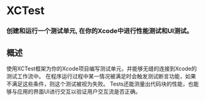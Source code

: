 # XCTest
### 创建和运行一个测试单元, 在你的Xcode中进行性能测试和UI测试。
## 概述
使用XCTest框架为你的Xcode项目编写测试单元，并能够无缝的连接到Xcode的测试工作流中。
在程序运行过程中某一情况被满足时会触发测试断言功能，如果不满足这些条件，则这个测试被视为失败。
Tests还能测量出代码块的性能，也能够与应用的界面UI进行交互以验证用户交互流是否正确。

